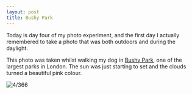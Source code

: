 ```yaml
---
layout: post
title: Bushy Park
---
```

Today is day four of my photo experiment, and the first day I actually remembered to take a photo that was both outdoors and during the daylight. 

This photo was taken whilst walking my dog in [Bushy Park](https://www.royalparks.org.uk/parks/bushy-park), one of the largest parks in London. The sun was just starting to set and the clouds turned a beautiful pink colour.

<!--break-->
![4/366](media.humanboring.net/photos/2016-01-04.jpeg)